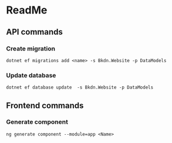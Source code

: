 # ReadMe


## API commands

### Create migration

```
dotnet ef migrations add <name> -s Bkdn.Website -p DataModels
```

### Update database

```
dotnet ef database update  -s Bkdn.Website -p DataModels 
```

## Frontend commands

### Generate component

```
ng generate component --module=app <Name>
```
